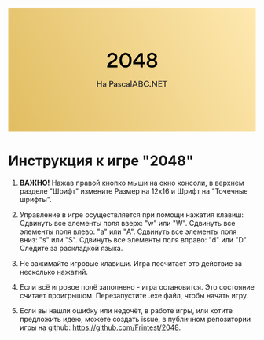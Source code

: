 ![Изображение-первью](offer.svg)

# Инструкция к игре "2048"

1. **ВАЖНО!** Нажав правой кнопко мыши на окно консоли, в верхнем разделе "Шрифт" измените Размер на 12x16 и Шрифт на "Точечные шрифты".

2. Управление в игре осуществляется при помощи нажатия клавиш:
Сдвинуть все элементы поля вверх: "w" или "W".
Сдвинуть все элементы поля влево: "a" или "A".
Сдвинуть все элементы поля вниз: "s" или "S".
Сдвинуть все элементы поля вправо: "d" или "D".
Следите за раскладкой языка.

3. Не зажимайте игровые клавиши. Игра посчитает это действие за несколько нажатий.

4. Если всё игровое полё заполнено - игра остановится. Это состояние считает проигрышом. Перезапустите .exe файл, чтобы начать игру.

5. Если вы нашли ошибку или недочёт, в работе игры, или хотите предложить идею, можете создать issue, в публичном репозитории игры на github: https://github.com/Frintest/2048.